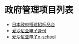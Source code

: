 # 政府管理项目列表

- [日本政府搭建招标品台](行业-政府/日本-招标品台.md)
- [爱沙尼亚电子身份](行业-政府/爱沙尼亚-身份.md)
- [爱沙尼亚电子e-school](行业-政府/爱沙尼亚-教育.md)
